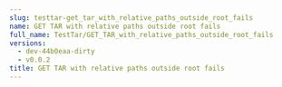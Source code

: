 ```yaml
---
slug: testtar-get_tar_with_relative_paths_outside_root_fails
name: GET TAR with relative paths outside root fails
full_name: TestTar/GET_TAR_with_relative_paths_outside_root_fails
versions:
  - dev-44b0eaa-dirty
  - v0.0.2
title: GET TAR with relative paths outside root fails
---
```


